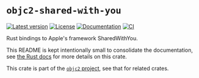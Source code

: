 # `objc2-shared-with-you`

[![Latest version](https://badgen.net/crates/v/objc2-shared-with-you)](https://crates.io/crates/objc2-shared-with-you)
[![License](https://badgen.net/badge/license/MIT/blue)](../LICENSE.txt)
[![Documentation](https://docs.rs/objc2-shared-with-you/badge.svg)](https://docs.rs/objc2-shared-with-you/)
[![CI](https://github.com/madsmtm/objc2/actions/workflows/ci.yml/badge.svg)](https://github.com/madsmtm/objc2/actions/workflows/ci.yml)

Rust bindings to Apple's framework SharedWithYou.

This README is kept intentionally small to consolidate the documentation, see
[the Rust docs](https://docs.rs/objc2-shared-with-you/) for more details on this crate.

This crate is part of the [`objc2` project](https://github.com/madsmtm/objc2),
see that for related crates.
